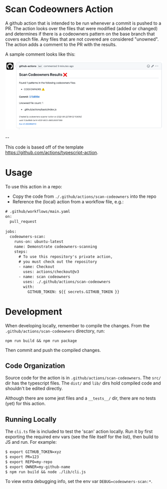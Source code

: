# Scan Codeowners Action

A github action that is intended to be run whenever a commit is pushed to a PR.
The action looks over the files that were modified (added or changed) and determines if there
is a codeowners pattern on the base branch that covers each file. Any files that are not covered
are considered "unowned". The action adds a comment to the PR with the results.

A sample comment looks like this:

![Screenshot](./screenshot.png)

--

This code is based off of the template https://github.com/actions/typescript-action.

# Usage

To use this action in a repo:

- Copy the code from `./.github/actions/scan-codeowners` into the repo
- Reference the (local) action from a workflow file, e.g.:

```
# .github/workflows/main.yaml
on:
  pull_request

jobs:
  codeowners-scan:
    runs-on: ubuntu-latest
    name: Demonstrate codeowners-scanning
    steps:
      # To use this repository's private action,
      # you must check out the repository
      - name: Checkout
        uses: actions/checkout@v3
      - name: scan codeowners
        uses: ./.github/actions/scan-codeowners
        with:
          GITHUB_TOKEN: ${{ secrets.GITHUB_TOKEN }}
```

# Development

When developing locally, remember to compile the changes. From the `.github/actions/scan-codeowners` directory, run:

```
npm run build && npm run package
```

Then commit and push the compiled changes.

## Code Organization

Source code for the action is in `.github/actions/scan-codeowners`.
The `src/` dir has the typescript files. The `dist/` and `lib/` dirs hold compiled code and shouldn't be edited directly.

Although there are some jest files and a `__tests__/` dir, there are no tests (yet) for this action.

## Running Locally

The `cli.ts` file is included to test the 'scan' action locally.
Run it by first exporting the required env vars (see the file itself for the list), then build to JS and run.
For example:

```
$ export GITHUB_TOKEN=xyz
$ export PR=123
$ export REPO=my-repo
$ export OWNER=my-github-name
$ npm run build && node ./lib/cli.js
```

To view extra debugging info, set the env var `DEBUG=codeowners-scan:*`.
